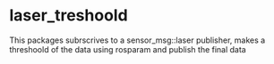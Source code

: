 laser_treshoold
===============

This packages subrscrives to a sensor_msg::laser publisher, makes a threshoold of the data using rosparam and publish the final data 
